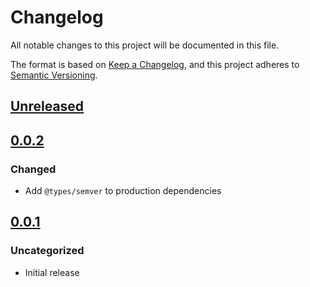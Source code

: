 # Changelog
All notable changes to this project will be documented in this file.

The format is based on [Keep a Changelog](https://keepachangelog.com/en/1.0.0/),
and this project adheres to [Semantic Versioning](https://semver.org/spec/v2.0.0.html).

## [Unreleased]

## [0.0.2]
### Changed
- Add `@types/semver` to production dependencies

## [0.0.1]
### Uncategorized
- Initial release

[Unreleased]: https://github.com/MetaMask/action-utils.git/compare/v0.0.2...HEAD
[0.0.2]: https://github.com/MetaMask/action-utils.git/compare/v0.0.1...v0.0.2
[0.0.1]: https://github.com/MetaMask/action-utils.git/releases/tag/v0.0.1
